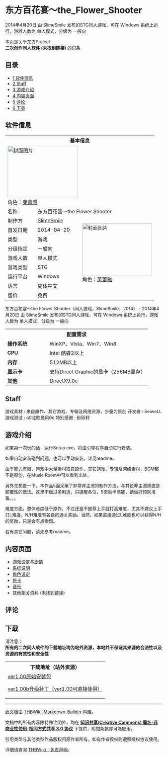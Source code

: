 # 东方百花宴～the_Flower_Shooter

<!-- source html: G:\repos\THBWiki-Markdown-Builder\THBWikiMarkdown\Temp\main\6\61\ns0%3A%E4%B8%9C%E6%96%B9%E7%99%BE%E8%8A%B1%E5%AE%B4%EF%BD%9Ethe_Flower_Shooter.html -->

2014年4月20日 由 SlimeSmile  发布的STG同人游戏，可在 Windows 系统上运行，游戏人数为 单人模式，分级为 一般向

本页是关于东方Project  
 **二次创作同人软件 (未找到链接)** 的词条

## 目录

- [1 软件信息](#软件信息)
- [2 Staff](#Staff)
- [3 游戏介绍](#游戏介绍)
- [4 内容页面](#内容页面)
- [5 评论](#评论)
- [6 下载](#下载)





## 软件信息

<table><tbody><tr><th colspan="3">基本信息</th></tr><tr><td class="cover-artwork-mobile" colspan="2"><a href="./文件-东方百花宴～the_Flower_Shooter封面.jpg.md" class="image" title="封面图片"><img alt="封面图片" src="https://upload.thwiki.cc/thumb/8/8d/%E4%B8%9C%E6%96%B9%E7%99%BE%E8%8A%B1%E5%AE%B4%EF%BD%9Ethe_Flower_Shooter%E5%B0%81%E9%9D%A2.jpg/224px-%E4%B8%9C%E6%96%B9%E7%99%BE%E8%8A%B1%E5%AE%B4%EF%BD%9Ethe_Flower_Shooter%E5%B0%81%E9%9D%A2.jpg" decoding="async" loading="lazy" width="224" height="168" srcset="https://upload.thwiki.cc/thumb/8/8d/%E4%B8%9C%E6%96%B9%E7%99%BE%E8%8A%B1%E5%AE%B4%EF%BD%9Ethe_Flower_Shooter%E5%B0%81%E9%9D%A2.jpg/336px-%E4%B8%9C%E6%96%B9%E7%99%BE%E8%8A%B1%E5%AE%B4%EF%BD%9Ethe_Flower_Shooter%E5%B0%81%E9%9D%A2.jpg 1.5x, https://upload.thwiki.cc/thumb/8/8d/%E4%B8%9C%E6%96%B9%E7%99%BE%E8%8A%B1%E5%AE%B4%EF%BD%9Ethe_Flower_Shooter%E5%B0%81%E9%9D%A2.jpg/448px-%E4%B8%9C%E6%96%B9%E7%99%BE%E8%8A%B1%E5%AE%B4%EF%BD%9Ethe_Flower_Shooter%E5%B0%81%E9%9D%A2.jpg 2x" data-file-width="640" data-file-height="480"></a><div class="cover-char">角色：<a href="./芙蕾雅.md" title="芙蕾雅">芙蕾雅</a></div></td>
</tr><tr><td class="label">名称</td><td colspan="2"> 东方百花宴～the Flower Shooter </td></tr><tr><td class="label">制作方</td><td><a href="./SlimeSmile.md" title="SlimeSmile">SlimeSmile</a></td><td class="cover-artwork" rowspan="8" style="min-width:224px;"><a href="./文件-东方百花宴～the_Flower_Shooter封面.jpg.md" class="image" title="封面图片"><img alt="封面图片" src="https://upload.thwiki.cc/thumb/8/8d/%E4%B8%9C%E6%96%B9%E7%99%BE%E8%8A%B1%E5%AE%B4%EF%BD%9Ethe_Flower_Shooter%E5%B0%81%E9%9D%A2.jpg/224px-%E4%B8%9C%E6%96%B9%E7%99%BE%E8%8A%B1%E5%AE%B4%EF%BD%9Ethe_Flower_Shooter%E5%B0%81%E9%9D%A2.jpg" decoding="async" loading="lazy" width="224" height="168" srcset="https://upload.thwiki.cc/thumb/8/8d/%E4%B8%9C%E6%96%B9%E7%99%BE%E8%8A%B1%E5%AE%B4%EF%BD%9Ethe_Flower_Shooter%E5%B0%81%E9%9D%A2.jpg/336px-%E4%B8%9C%E6%96%B9%E7%99%BE%E8%8A%B1%E5%AE%B4%EF%BD%9Ethe_Flower_Shooter%E5%B0%81%E9%9D%A2.jpg 1.5x, https://upload.thwiki.cc/thumb/8/8d/%E4%B8%9C%E6%96%B9%E7%99%BE%E8%8A%B1%E5%AE%B4%EF%BD%9Ethe_Flower_Shooter%E5%B0%81%E9%9D%A2.jpg/448px-%E4%B8%9C%E6%96%B9%E7%99%BE%E8%8A%B1%E5%AE%B4%EF%BD%9Ethe_Flower_Shooter%E5%B0%81%E9%9D%A2.jpg 2x" data-file-width="640" data-file-height="480"></a><div class="cover-char">角色：<a href="./芙蕾雅.md" title="芙蕾雅">芙蕾雅</a></div></td>
</tr><tr><td class="label">首发日期</td><td>2014-04-20</td></tr><tr><td class="label">类型</td><td>游戏</td></tr><tr><td class="label">分级指定</td><td>一般向</td></tr><tr><td class="label">游戏人数</td><td>单人模式</td></tr><tr><td class="label">游戏类型</td><td>STG</td></tr><tr><td class="label">运行平台</td><td>Windows</td></tr><tr><td class="label">语言</td><td>简体中文</td></tr><tr><td class="label">售价</td><td>免费</td></tr></tbody></table>

东方百花宴～the Flower Shooter（同人游戏，SlimeSmile，2014） - 2014年4月20日 由 SlimeSmile  发布的STG同人游戏，可在 Windows 系统上运行，游戏人数为 单人模式，分级为 一般向
  
  

  


<table>
<tbody><tr><th colspan="2">配置需求</th></tr>
<tr><td style="width:120px;padding-left:7px;"><b>操作系统</b></td><td>WinXP、Vista、Win7、Win8</td></tr><tr><td style="width:120px;padding-left:7px;"><b>CPU</b></td><td>Intel 酷睿2以上</td></tr><tr><td style="width:120px;padding-left:7px;"><b>内存</b></td><td>512MB以上</td></tr><tr><td style="width:120px;padding-left:7px;"><b>显示卡</b></td><td>支持Direct Graphic的显卡（256MB显存）</td></tr><tr><td style="width:120px;padding-left:7px;"><b>其他</b></td><td>DirectX9.0c</td></tr>
</tbody></table>



## Staff
游戏素材
: 来自原作、其它游戏、专辑及网络资源，少量为原创
开发者
: SeiweLL
游戏测试
: o0北欧晨风0o
特别感谢
: 砂砾籽


## 游戏介绍
  
如果第一次玩的话，运行Setup.exe，将由引导程序自动进行安装。
  
  
如果自动安装碰到问题，也可以手动安装，详见readme。
  
  
由于能力有限，游戏中大量素材取自原作、其它游戏、专辑及网络素材，BGM都不是原创，在Music Room中可以看到出处。
  
  
另外先预告一下，本作品5面采用了非常非主流的制作方法，与其说非主流简直是颠覆性的做法。这里不做过多剧透，只提醒各位，5面后半高能，请做好预防准备。。。
  
  
难度方面，整体难度低于原作，不过还是不推荐上手就打高难度，尤其不建议上手打L难度，N/H难度有各自的通关奖励。当然，如果直接通过L难度也可以获得N/H的奖励，只是会有点惨烈。
  
  
若有其它问题，请先参考readme。
  


## 内容页面
- [游戏设定与剧情](./东方百花宴～the_Flower_Shooter-设定与剧情.md)
- [系统说明](./东方百花宴～the_Flower_Shooter-系统.md)
- [角色设定](./东方百花宴～the_Flower_Shooter-角色设定.md)
- [符卡](./东方百花宴～the_Flower_Shooter-符卡.md)
- [音乐](./东方百花宴～the_Flower_Shooter-音乐.md)
- 其他相关资料 (未找到链接)


## 评论

## 下载
  
请注意：  
 **所有的二次同人软件的下载地址均为站外资源，本站并不保证其来源的合法性以及资源的有效性和安全性** 
  


<table>

<tbody><tr>
<th>下载地址（站外资源）
</th></tr>
<tr>
<td><a rel="nofollow" class="external text" href="http://pan.baidu.com/s/1sjJI3El">ver1.00原始安装包</a>
<p><a rel="nofollow" class="external text" href="http://pan.baidu.com/s/1sjoARJR">ver1.00b升级补丁（ver1.00可直接使用）</a>
</p>
</td></tr></tbody></table>


  
  

  





---

此文档由 [THBWiki-Markdown-Builder](https://github.com/Delsin-Yu/THBWiki-Markdown-Builder) 构建。

文档中的所有内容除特殊注明外，均在 [**知识共享(Creative Commons) 署名-非商业性使用-相同方式共享 3.0 协议**](https://creativecommons.org/licenses/by-sa/3.0/deed.zh-hans) 下提供，附加条款亦可能应用。

引用类型与其他类型作品版权归原作者所有，如有作者授权则遵照授权协议使用。

详细请查阅 [THBWiki：免责声明](https://thbwiki.cc/THBWiki:%E5%85%8D%E8%B4%A3%E5%A3%B0%E6%98%8E)。

